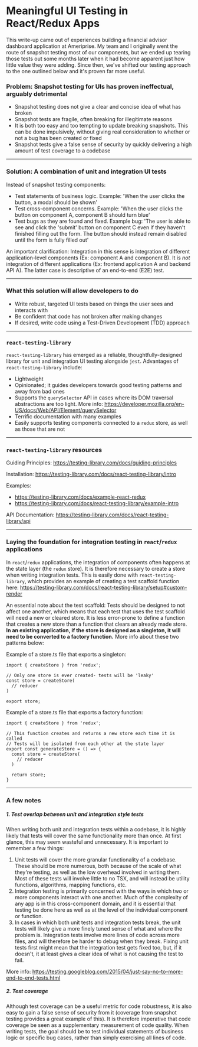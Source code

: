 # Meaningful UI Testing in React/Redux Apps

This write-up came out of experiences building a financial advisor dashboard application at Ameriprise. My team and I originally went the route of snapshot testing most of our components, but we ended up tearing those tests out some months later when it had become apparent just how little value they were adding. Since then, we've shifted our testing approach to the one outlined below and it's proven far more useful.


### Problem: Snapshot testing for UIs has proven ineffectual, arguably detrimental

- Snapshot testing does not give a clear and concise idea of what has broken
- Snapshot tests are fragile, often breaking for illegitimate reasons
- It is both too easy and too tempting to update breaking snapshots. This can be done impulsively, without giving real consideration to whether or not a bug has been created or fixed
- Snapshot tests give a false sense of security by quickly delivering a high amount of test coverage to a codebase

---

### Solution: A combination of unit and integration UI tests

Instead of snapshot testing components:
- Test statements of business logic. Example: 'When the user clicks the button, a modal should be shown'
- Test cross-component concerns. Example: 'When the user clicks the button on component A, component B should turn blue'
- Test bugs as they are found and fixed. Example bug: 'The user is able to see and click the 'submit' button on component C even if they haven't finished filling out the form.  The button should instead remain disabled until the form is fully filled out'

An important clarification: Integration in this sense is integration of different application-level components (Ex: component A and component B). It is *not* integration of different applications (Ex: frontend application A and backend API A). The latter case is descriptive of an end-to-end (E2E) test.

---

### What this solution will allow developers to do

- Write robust, targeted UI tests based on things the user sees and interacts with
- Be confident that code has not broken after making changes
- If desired, write code using a Test-Driven Development (TDD) approach

---

### `react-testing-library`

`react-testing-library` has emerged as a reliable, thoughtfully-designed library for unit and integration UI testing alongside `jest`. Advantages of `react-testing-library` include:

- Lightweight
- Opinionated; it guides developers towards good testing patterns and away from bad ones
- Supports the `querySelector` API in cases where its DOM traversal abstractions are too light. More info: https://developer.mozilla.org/en-US/docs/Web/API/Element/querySelector
- Terrific documentation with many examples
- Easily supports testing components connected to a `redux` store, as well as those that are not

---

### `react-testing-library` resources

Guiding Principles: https://testing-library.com/docs/guiding-principles

Installation: https://testing-library.com/docs/react-testing-library/intro

Examples:
- https://testing-library.com/docs/example-react-redux
- https://testing-library.com/docs/react-testing-library/example-intro

API Documentation: https://testing-library.com/docs/react-testing-library/api

---

### Laying the foundation for integration testing in `react`/`redux` applications

In `react`/`redux` applications, the integration of components often happens at the state layer (the `redux` store). It is therefore necessary to create a store when writing integration tests.  This is easily done with `react-testing-library`, which provides an example of creating a test scaffold function here: https://testing-library.com/docs/react-testing-library/setup#custom-render

An essential note about the test scaffold: Tests should be designed to not affect one another, which means that each test that uses the test scaffold will need a new or cleared store. It is less error-prone to define a function that creates a new store than a function that clears an already made store. **In an existing application, if the store is designed as a singleton, it will need to be converted to a factory function.** More info about these two patterns below:

Example of a store.ts file that exports a singleton:

```
import { createStore } from 'redux';

// Only one store is ever created- tests will be 'leaky'
const store = createStore(
  // reducer
)

export store;
```


Example of a store.ts file that exports a factory function:

```
import { createStore } from 'redux';

// This function creates and returns a new store each time it is called
// Tests will be isolated from each other at the state layer
export const generateStore = () => {
  const store = createStore(
    // reducer
  )

  return store;
}
```

---

### A few notes

##### 1. Test overlap between unit and integration style tests

When writing both unit and integration tests within a codebase, it is highly likely that tests will cover the same functionality more than once. At first glance, this may seem wasteful and unnecessary. It is important to remember a few things:

1. Unit tests will cover the more granular functionality of a codebase. These should be more numerous, both because of the scale of what they're testing, as well as the low overhead involved in writing them. Most of these tests will involve little to no TSX, and will instead be utility functions, algorithms, mapping functions, etc.
2. Integration testing is primarily concerned with the ways in which two or more components interact with one another. Much of the complexity of any app is in this cross-component domain, and it is essential that testing be done here as well as at the level of the individual component or function.
3. In cases in which both unit tests and integration tests break, the unit tests will likely give a more finely tuned sense of what and where the problem is. Integration tests involve more lines of code across more files, and will therefore be harder to debug when they break. Fixing unit tests first might mean that the integration test gets fixed too, but, if it doesn't, it at least gives a clear idea of what is not causing the test to fail.

More info: https://testing.googleblog.com/2015/04/just-say-no-to-more-end-to-end-tests.html

##### 2. Test coverage

Although test coverage can be a useful metric for code robustness, it is also easy to gain a false sense of security from it (coverage from snapshot testing provides a great example of this). It is therefore imperative that code coverage be seen as a supplementary measurement of code quality. When writing tests, the goal should be to test individual statements of business logic or specific bug cases, rather than simply exercising all lines of code.
